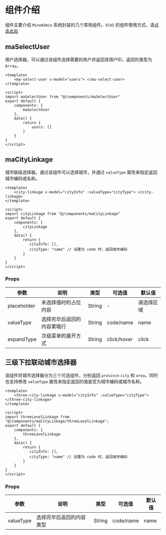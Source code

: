 # 组件介绍

组件主要介绍 `MineAdmin` 系统封装的几个常用组件。`SCUI` 的组件使用方式，请[点击此处](https://lolicode.gitee.io/scui-doc/guide/)

## maSelectUser

用户选择器。可以通过该组件选择需要的用户并返回其用户ID，返回的类型为 `Array`。

```vue
<template>
    <ma-select-user v-model="users"> </ma-select-user>
</template>

<script>
import maSelectUser from "@/components/maSelectUser"
export default {
    components: {
        maSelectUser
    },
    data() {
        return {
            users: []
        }
    }
}
</script>
```

## maCityLinkage

城市联级选择器。通过该组件可以选择城市，并通过 `valueType` 属性来指定返回城市编码或名称。

```vue
<template>
    <city-linkage v-model="cityInfo" :valueType="cityType"> </city-linkage>
</template>

<script>
import cityLinkage from "@/components/maCityLinkage"
export default {
    components: {
        cityLinkage
    },
    data() {
        return {
           cityInfo: [],
           cityType: "name" // 设置为 code 时，返回城市编码
        }
    }
}
</script>
```

### Props

| 参数          | 说明         | 类型     | 可选值         | 默认值   |
|-------------|------------|--------|-------------|-------|
| placeholder | 未选择值时的占位内容 | String | -           | 请选择区域 |
| valueType   | 选择完毕后返回的内容累哦行 | String | code/name   | name  |
| expandType  | 次级菜单的展开方式  | String | click/hover | click |


## 三级下拉联动城市选择器

该组件将城市选择器分为三个可选组件，分别返回 `province` `city` 和 `area`，同时也支持修改 `valueType` 属性来指定返回的值是否为城市编码或城市名称。

```vue
<template>
    <three-city-linkage v-model="cityInfo" :valueType="cityType"> </three-city-linkage>
</template>

<script>
import threeLevelLinkage from "@/components/maCityLinkage/threeLevelLinkage";
export default {
    components: {
        threeLevelLinkage
    },
    data() {
        return {
           cityInfo: [],
           cityType: "name" // 设置为 code 时，返回城市编码
        }
    }
}
</script>
```

### Props

| 参数          | 说明         | 类型     | 可选值         | 默认值   |
|-------------|------------|--------|-------------|-------|
| valueType   | 选择完毕后返回的内容类型 | String | code/name   | name  |

